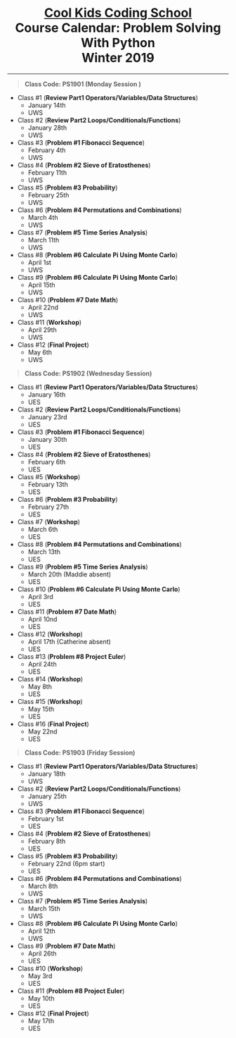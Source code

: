 # <center>[**Cool Kids Coding School**](http://www.coolkidscodingschool.com)<br>Course Calendar: **Problem Solving With Python**<br>  Winter 2019

---
> **Class Code: PS1901 (Monday Session )**

+ Class #1 (**Review Part1 Operators/Variables/Data Structures**)
  + January 14th
  + UWS
+ Class #2 (**Review Part2 Loops/Conditionals/Functions**)
  + January 28th
  + UWS
+ Class #3 (**Problem #1 Fibonacci Sequence**)
  + February 4th
  + UWS
+ Class #4 (**Problem #2 Sieve of Eratosthenes**)
  + February 11th
  + UWS
+ Class #5 (**Problem #3 Probability**)
  + February 25th
  + UWS
+ Class #6 (**Problem #4 Permutations and Combinations**)
  + March 4th
  + UWS
+ Class #7 (**Problem #5 Time Series Analysis**)
  + March 11th
  + UWS
+ Class #8 (**Problem #6 Calculate Pi Using Monte Carlo**)
  + April 1st
  + UWS
+ Class #9 (**Problem #6 Calculate Pi Using Monte Carlo**)
  + April 15th
  + UWS
+ Class #10 (**Problem #7 Date Math**)
  + April 22nd
  + UWS
+ Class #11 (**Workshop**) 
  + April 29th
  + UWS
+ Class #12 (**Final Project**)
  + May 6th
  + UWS

> **Class Code: PS1902 (Wednesday Session)**

+ Class #1 (**Review Part1 Operators/Variables/Data Structures**)
  + January 16th
  + UES
+ Class #2 (**Review Part2 Loops/Conditionals/Functions**)
  + January 23rd
  + UES
+ Class #3 (**Problem #1 Fibonacci Sequence**)
  + January 30th
  + UES
+ Class #4 (**Problem #2 Sieve of Eratosthenes**)
  + February 6th
  + UES
+ Class #5 (**Workshop**)
  + February 13th
  + UES
+ Class #6 (**Problem #3 Probability**)
  + February 27th
  + UES
+ Class #7 (**Workshop**)
  + March 6th
  + UES
+ Class #8 (**Problem #4 Permutations and Combinations**)
  + March 13th
  + UES
+ Class #9 (**Problem #5 Time Series Analysis**)
  + March 20th (Maddie absent)
  + UES
+ Class #10 (**Problem #6 Calculate Pi Using Monte Carlo**)
  + April 3rd
  + UES
+ Class #11 (**Problem #7 Date Math**)
  + April 10nd
  + UES
+ Class #12 (**Workshop**)
  + April 17th (Catherine absent)
  + UES
+ Class #13 (**Problem #8 Project Euler**)
  + April 24th
  + UES
+ Class #14 (**Workshop**)
  + May 8th
  + UES
+ Class #15 (**Workshop**)
  + May 15th
  + UES
+ Class #16 (**Final Project**)
  + May 22nd
  + UES

> **Class Code: PS1903 (Friday Session)**

+ Class #1 (**Review Part1 Operators/Variables/Data Structures**)
  + January 18th
  + UWS
+ Class #2 (**Review Part2 Loops/Conditionals/Functions**)
  + January 25th
  + UWS
+ Class #3 (**Problem #1 Fibonacci Sequence**)
  + February 1st
  + UES
+ Class #4 (**Problem #2 Sieve of Eratosthenes**)
  + February 8th
  + UES
+ Class #5 (**Problem #3 Probability**)
  + February 22nd (6pm start)
  + UES
+ Class #6 (**Problem #4 Permutations and Combinations**)
  + March 8th
  + UWS
+ Class #7 (**Problem #5 Time Series Analysis**)
  + March 15th
  + UWS
+ Class #8 (**Problem #6 Calculate Pi Using Monte Carlo**)
  + April 12th
  + UWS
+ Class #9 (**Problem #7 Date Math**)
  + April 26th
  + UES
+ Class #10 (**Workshop**)
  + May 3rd
  + UES
+ Class #11 (**Problem #8 Project Euler**)
  + May 10th
  + UES
+ Class #12 (**Final Project**)
  + May 17th
  + UES
